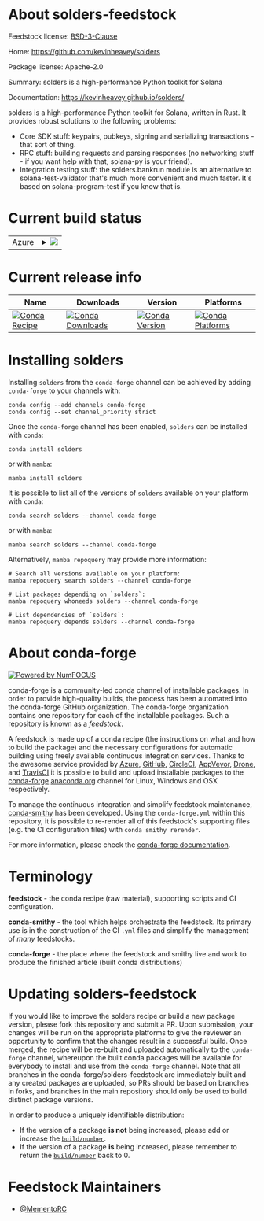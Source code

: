 About solders-feedstock
=======================

Feedstock license: [BSD-3-Clause](https://github.com/conda-forge/solders-feedstock/blob/main/LICENSE.txt)

Home: https://github.com/kevinheavey/solders

Package license: Apache-2.0

Summary: solders is a high-performance Python toolkit for Solana

Documentation: https://kevinheavey.github.io/solders/

solders is a high-performance Python toolkit for Solana, written in Rust. It provides robust
solutions to the following problems:
   - Core SDK stuff: keypairs, pubkeys, signing and serializing transactions - that sort of thing.
   - RPC stuff: building requests and parsing responses (no networking stuff - if you want help with that,
solana-py is your friend).
   - Integration testing stuff: the solders.bankrun module is an alternative to solana-test-validator
that's much more convenient and much faster. It's based on solana-program-test if you know that is.


Current build status
====================


<table>
    
  <tr>
    <td>Azure</td>
    <td>
      <details>
        <summary>
          <a href="https://dev.azure.com/conda-forge/feedstock-builds/_build/latest?definitionId=21766&branchName=main">
            <img src="https://dev.azure.com/conda-forge/feedstock-builds/_apis/build/status/solders-feedstock?branchName=main">
          </a>
        </summary>
        <table>
          <thead><tr><th>Variant</th><th>Status</th></tr></thead>
          <tbody><tr>
              <td>linux_64_python3.10.____cpython</td>
              <td>
                <a href="https://dev.azure.com/conda-forge/feedstock-builds/_build/latest?definitionId=21766&branchName=main">
                  <img src="https://dev.azure.com/conda-forge/feedstock-builds/_apis/build/status/solders-feedstock?branchName=main&jobName=linux&configuration=linux%20linux_64_python3.10.____cpython" alt="variant">
                </a>
              </td>
            </tr><tr>
              <td>linux_64_python3.11.____cpython</td>
              <td>
                <a href="https://dev.azure.com/conda-forge/feedstock-builds/_build/latest?definitionId=21766&branchName=main">
                  <img src="https://dev.azure.com/conda-forge/feedstock-builds/_apis/build/status/solders-feedstock?branchName=main&jobName=linux&configuration=linux%20linux_64_python3.11.____cpython" alt="variant">
                </a>
              </td>
            </tr><tr>
              <td>linux_64_python3.12.____cpython</td>
              <td>
                <a href="https://dev.azure.com/conda-forge/feedstock-builds/_build/latest?definitionId=21766&branchName=main">
                  <img src="https://dev.azure.com/conda-forge/feedstock-builds/_apis/build/status/solders-feedstock?branchName=main&jobName=linux&configuration=linux%20linux_64_python3.12.____cpython" alt="variant">
                </a>
              </td>
            </tr><tr>
              <td>linux_64_python3.13.____cp313</td>
              <td>
                <a href="https://dev.azure.com/conda-forge/feedstock-builds/_build/latest?definitionId=21766&branchName=main">
                  <img src="https://dev.azure.com/conda-forge/feedstock-builds/_apis/build/status/solders-feedstock?branchName=main&jobName=linux&configuration=linux%20linux_64_python3.13.____cp313" alt="variant">
                </a>
              </td>
            </tr><tr>
              <td>linux_64_python3.14.____cp314</td>
              <td>
                <a href="https://dev.azure.com/conda-forge/feedstock-builds/_build/latest?definitionId=21766&branchName=main">
                  <img src="https://dev.azure.com/conda-forge/feedstock-builds/_apis/build/status/solders-feedstock?branchName=main&jobName=linux&configuration=linux%20linux_64_python3.14.____cp314" alt="variant">
                </a>
              </td>
            </tr><tr>
              <td>osx_64_python3.10.____cpython</td>
              <td>
                <a href="https://dev.azure.com/conda-forge/feedstock-builds/_build/latest?definitionId=21766&branchName=main">
                  <img src="https://dev.azure.com/conda-forge/feedstock-builds/_apis/build/status/solders-feedstock?branchName=main&jobName=osx&configuration=osx%20osx_64_python3.10.____cpython" alt="variant">
                </a>
              </td>
            </tr><tr>
              <td>osx_64_python3.11.____cpython</td>
              <td>
                <a href="https://dev.azure.com/conda-forge/feedstock-builds/_build/latest?definitionId=21766&branchName=main">
                  <img src="https://dev.azure.com/conda-forge/feedstock-builds/_apis/build/status/solders-feedstock?branchName=main&jobName=osx&configuration=osx%20osx_64_python3.11.____cpython" alt="variant">
                </a>
              </td>
            </tr><tr>
              <td>osx_64_python3.12.____cpython</td>
              <td>
                <a href="https://dev.azure.com/conda-forge/feedstock-builds/_build/latest?definitionId=21766&branchName=main">
                  <img src="https://dev.azure.com/conda-forge/feedstock-builds/_apis/build/status/solders-feedstock?branchName=main&jobName=osx&configuration=osx%20osx_64_python3.12.____cpython" alt="variant">
                </a>
              </td>
            </tr><tr>
              <td>osx_64_python3.13.____cp313</td>
              <td>
                <a href="https://dev.azure.com/conda-forge/feedstock-builds/_build/latest?definitionId=21766&branchName=main">
                  <img src="https://dev.azure.com/conda-forge/feedstock-builds/_apis/build/status/solders-feedstock?branchName=main&jobName=osx&configuration=osx%20osx_64_python3.13.____cp313" alt="variant">
                </a>
              </td>
            </tr><tr>
              <td>osx_64_python3.14.____cp314</td>
              <td>
                <a href="https://dev.azure.com/conda-forge/feedstock-builds/_build/latest?definitionId=21766&branchName=main">
                  <img src="https://dev.azure.com/conda-forge/feedstock-builds/_apis/build/status/solders-feedstock?branchName=main&jobName=osx&configuration=osx%20osx_64_python3.14.____cp314" alt="variant">
                </a>
              </td>
            </tr><tr>
              <td>win_64_python3.10.____cpython</td>
              <td>
                <a href="https://dev.azure.com/conda-forge/feedstock-builds/_build/latest?definitionId=21766&branchName=main">
                  <img src="https://dev.azure.com/conda-forge/feedstock-builds/_apis/build/status/solders-feedstock?branchName=main&jobName=win&configuration=win%20win_64_python3.10.____cpython" alt="variant">
                </a>
              </td>
            </tr><tr>
              <td>win_64_python3.11.____cpython</td>
              <td>
                <a href="https://dev.azure.com/conda-forge/feedstock-builds/_build/latest?definitionId=21766&branchName=main">
                  <img src="https://dev.azure.com/conda-forge/feedstock-builds/_apis/build/status/solders-feedstock?branchName=main&jobName=win&configuration=win%20win_64_python3.11.____cpython" alt="variant">
                </a>
              </td>
            </tr><tr>
              <td>win_64_python3.12.____cpython</td>
              <td>
                <a href="https://dev.azure.com/conda-forge/feedstock-builds/_build/latest?definitionId=21766&branchName=main">
                  <img src="https://dev.azure.com/conda-forge/feedstock-builds/_apis/build/status/solders-feedstock?branchName=main&jobName=win&configuration=win%20win_64_python3.12.____cpython" alt="variant">
                </a>
              </td>
            </tr><tr>
              <td>win_64_python3.13.____cp313</td>
              <td>
                <a href="https://dev.azure.com/conda-forge/feedstock-builds/_build/latest?definitionId=21766&branchName=main">
                  <img src="https://dev.azure.com/conda-forge/feedstock-builds/_apis/build/status/solders-feedstock?branchName=main&jobName=win&configuration=win%20win_64_python3.13.____cp313" alt="variant">
                </a>
              </td>
            </tr><tr>
              <td>win_64_python3.14.____cp314</td>
              <td>
                <a href="https://dev.azure.com/conda-forge/feedstock-builds/_build/latest?definitionId=21766&branchName=main">
                  <img src="https://dev.azure.com/conda-forge/feedstock-builds/_apis/build/status/solders-feedstock?branchName=main&jobName=win&configuration=win%20win_64_python3.14.____cp314" alt="variant">
                </a>
              </td>
            </tr>
          </tbody>
        </table>
      </details>
    </td>
  </tr>
</table>

Current release info
====================

| Name | Downloads | Version | Platforms |
| --- | --- | --- | --- |
| [![Conda Recipe](https://img.shields.io/badge/recipe-solders-green.svg)](https://anaconda.org/conda-forge/solders) | [![Conda Downloads](https://img.shields.io/conda/dn/conda-forge/solders.svg)](https://anaconda.org/conda-forge/solders) | [![Conda Version](https://img.shields.io/conda/vn/conda-forge/solders.svg)](https://anaconda.org/conda-forge/solders) | [![Conda Platforms](https://img.shields.io/conda/pn/conda-forge/solders.svg)](https://anaconda.org/conda-forge/solders) |

Installing solders
==================

Installing `solders` from the `conda-forge` channel can be achieved by adding `conda-forge` to your channels with:

```
conda config --add channels conda-forge
conda config --set channel_priority strict
```

Once the `conda-forge` channel has been enabled, `solders` can be installed with `conda`:

```
conda install solders
```

or with `mamba`:

```
mamba install solders
```

It is possible to list all of the versions of `solders` available on your platform with `conda`:

```
conda search solders --channel conda-forge
```

or with `mamba`:

```
mamba search solders --channel conda-forge
```

Alternatively, `mamba repoquery` may provide more information:

```
# Search all versions available on your platform:
mamba repoquery search solders --channel conda-forge

# List packages depending on `solders`:
mamba repoquery whoneeds solders --channel conda-forge

# List dependencies of `solders`:
mamba repoquery depends solders --channel conda-forge
```


About conda-forge
=================

[![Powered by
NumFOCUS](https://img.shields.io/badge/powered%20by-NumFOCUS-orange.svg?style=flat&colorA=E1523D&colorB=007D8A)](https://numfocus.org)

conda-forge is a community-led conda channel of installable packages.
In order to provide high-quality builds, the process has been automated into the
conda-forge GitHub organization. The conda-forge organization contains one repository
for each of the installable packages. Such a repository is known as a *feedstock*.

A feedstock is made up of a conda recipe (the instructions on what and how to build
the package) and the necessary configurations for automatic building using freely
available continuous integration services. Thanks to the awesome service provided by
[Azure](https://azure.microsoft.com/en-us/services/devops/), [GitHub](https://github.com/),
[CircleCI](https://circleci.com/), [AppVeyor](https://www.appveyor.com/),
[Drone](https://cloud.drone.io/welcome), and [TravisCI](https://travis-ci.com/)
it is possible to build and upload installable packages to the
[conda-forge](https://anaconda.org/conda-forge) [anaconda.org](https://anaconda.org/)
channel for Linux, Windows and OSX respectively.

To manage the continuous integration and simplify feedstock maintenance,
[conda-smithy](https://github.com/conda-forge/conda-smithy) has been developed.
Using the ``conda-forge.yml`` within this repository, it is possible to re-render all of
this feedstock's supporting files (e.g. the CI configuration files) with ``conda smithy rerender``.

For more information, please check the [conda-forge documentation](https://conda-forge.org/docs/).

Terminology
===========

**feedstock** - the conda recipe (raw material), supporting scripts and CI configuration.

**conda-smithy** - the tool which helps orchestrate the feedstock.
                   Its primary use is in the construction of the CI ``.yml`` files
                   and simplify the management of *many* feedstocks.

**conda-forge** - the place where the feedstock and smithy live and work to
                  produce the finished article (built conda distributions)


Updating solders-feedstock
==========================

If you would like to improve the solders recipe or build a new
package version, please fork this repository and submit a PR. Upon submission,
your changes will be run on the appropriate platforms to give the reviewer an
opportunity to confirm that the changes result in a successful build. Once
merged, the recipe will be re-built and uploaded automatically to the
`conda-forge` channel, whereupon the built conda packages will be available for
everybody to install and use from the `conda-forge` channel.
Note that all branches in the conda-forge/solders-feedstock are
immediately built and any created packages are uploaded, so PRs should be based
on branches in forks, and branches in the main repository should only be used to
build distinct package versions.

In order to produce a uniquely identifiable distribution:
 * If the version of a package **is not** being increased, please add or increase
   the [``build/number``](https://docs.conda.io/projects/conda-build/en/latest/resources/define-metadata.html#build-number-and-string).
 * If the version of a package **is** being increased, please remember to return
   the [``build/number``](https://docs.conda.io/projects/conda-build/en/latest/resources/define-metadata.html#build-number-and-string)
   back to 0.

Feedstock Maintainers
=====================

* [@MementoRC](https://github.com/MementoRC/)

